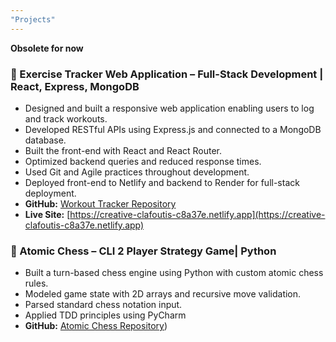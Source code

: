 ```yaml
---
"Projects"
---
```

**Obsolete for now**

### 🔹 Exercise Tracker Web Application – Full-Stack Development | React, Express, MongoDB
- Designed and built a responsive web application enabling users to log and track workouts.
- Developed RESTful APIs using Express.js and connected to a MongoDB database.
- Built the front-end with React and React Router.
- Optimized backend queries and reduced response times.
- Used Git and Agile practices throughout development.
- Deployed front-end to Netlify and backend to Render for full-stack deployment.
- **GitHub:** [Workout Tracker Repository](https://github.com/Ronniekev/workout-tracker.git)
- **Live Site:** [https://creative-clafoutis-c8a37e.netlify.app](https://creative-clafoutis-c8a37e.netlify.app)

### 🔹 Atomic Chess – CLI 2 Player Strategy Game| Python
- Built a turn-based chess engine using Python with custom atomic chess rules.
- Modeled game state with 2D arrays and recursive move validation.
- Parsed standard chess notation input.
- Applied TDD principles using PyCharm
- **GitHub:** [Atomic Chess Repository](https://github.com/Ronniekev/atomic-chess.git))
